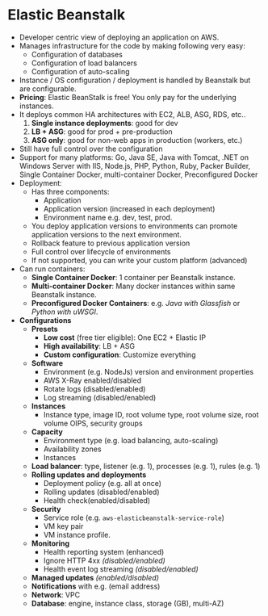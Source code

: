 
# Elastic Beanstalk

- Developer centric view of deploying an application on AWS.
- Manages infrastructure for the code by making following very easy:
  - Configuration of databases
  - Configuration of load balancers
  - Configuration of auto-scaling
- Instance / OS configuration / deployment is handled by Beanstalk but are configurable.
- **Pricing**: Elastic BeanStalk is free! You only pay for the underlying instances.
- It deploys common HA architectures with EC2, ALB, ASG, RDS, etc..
    1. **Single instance deployments**: good for dev
    2. **LB + ASG**: good for prod + pre-production
    3. **ASG only**: good for non-web apps in production (workers, etc.)
- Still have full control over the configuration
- Support for many platforms: Go, Java SE, Java with Tomcat, .NET on Windows Server with IIS, Node.js, PHP, Python, Ruby, Packer Builder, Single Container Docker, multi-container Docker, Preconfigured Docker
- Deployment:
  - Has three components:
    - Application
    - Application version (increased in each deployment)
    - Environment name e.g. dev, test, prod.
  - You deploy application versions to environments can promote application versions to the next environment.
  - Rollback feature to previous application version
  - Full control over lifecycle of environments
  - If not supported, you can write your custom platform (advanced)
- Can run containers:
  - **Single Container Docker**: 1 container per Beanstalk instance.
  - **Multi-container Docker**: Many docker instances within same Beanstalk instance.
  - **Preconfigured Docker Containers**: e.g. *Java with Glassfish* or *Python with uWSGI*.
- **Configurations**
  - **Presets**
    - **Low cost** (free tier eligible): One EC2 + Elastic IP
    - **High availability**: LB + ASG
    - **Custom configuration**: Customize everything
  - **Software**
    - Environment (e.g. NodeJs) version and environment properties
    - AWS X-Ray enabled/disabled
    - Rotate logs (disabled/enabled)
    - Log streaming (disabled/enabled)
  - **Instances**
    - Instance type, image ID, root volume type, root volume size, root volume OIPS, security groups
  - **Capacity**
    - Environment type (e.g. load balancing, auto-scaling)
    - Availability zones
    - Instances
  - **Load balancer**: type, listener (e.g. 1), processes (e.g. 1), rules (e.g. 1)
  - **Rolling updates and deployments**
    - Deployment policy (e.g. all at once)
    - Rolling updates (disabled/enabled)
    - Health check(enabled/disabled)
  - **Security**
    - Service role (e.g. `aws-elasticbeanstalk-service-role`)
    - VM key pair
    - VM instance profile.
  - **Monitoring**
    - Health reporting system (enhanced)
    - Ignore HTTP 4xx *(disabled/enabled)*
    - Health event log streaming *(disabled/enabled)*
  - **Managed updates** *(enabled/disabled)*
  - **Notifications** with e.g. (email address)
  - **Network**: VPC
  - **Database**: engine, instance class, storage (GB), multi-AZ)
